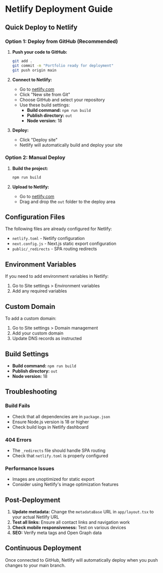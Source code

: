 # Netlify Deployment Guide

## Quick Deploy to Netlify

### Option 1: Deploy from GitHub (Recommended)

1. **Push your code to GitHub:**
   ```bash
   git add .
   git commit -m "Portfolio ready for deployment"
   git push origin main
   ```

2. **Connect to Netlify:**
   - Go to [netlify.com](https://netlify.com)
   - Click "New site from Git"
   - Choose GitHub and select your repository
   - Use these build settings:
     - **Build command:** `npm run build`
     - **Publish directory:** `out`
     - **Node version:** 18

3. **Deploy:**
   - Click "Deploy site"
   - Netlify will automatically build and deploy your site

### Option 2: Manual Deploy

1. **Build the project:**
   ```bash
   npm run build
   ```

2. **Upload to Netlify:**
   - Go to [netlify.com](https://netlify.com)
   - Drag and drop the `out` folder to the deploy area

## Configuration Files

The following files are already configured for Netlify:

- `netlify.toml` - Netlify configuration
- `next.config.js` - Next.js static export configuration
- `public/_redirects` - SPA routing redirects

## Environment Variables

If you need to add environment variables in Netlify:

1. Go to Site settings > Environment variables
2. Add any required variables

## Custom Domain

To add a custom domain:

1. Go to Site settings > Domain management
2. Add your custom domain
3. Update DNS records as instructed

## Build Settings

- **Build command:** `npm run build`
- **Publish directory:** `out`
- **Node version:** 18

## Troubleshooting

### Build Fails
- Check that all dependencies are in `package.json`
- Ensure Node.js version is 18 or higher
- Check build logs in Netlify dashboard

### 404 Errors
- The `_redirects` file should handle SPA routing
- Check that `netlify.toml` is properly configured

### Performance Issues
- Images are unoptimized for static export
- Consider using Netlify's image optimization features

## Post-Deployment

1. **Update metadata:** Change the `metadataBase` URL in `app/layout.tsx` to your actual Netlify URL
2. **Test all links:** Ensure all contact links and navigation work
3. **Check mobile responsiveness:** Test on various devices
4. **SEO:** Verify meta tags and Open Graph data

## Continuous Deployment

Once connected to GitHub, Netlify will automatically deploy when you push changes to your main branch.
